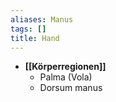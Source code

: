 ```yaml
---
aliases: Manus
tags: []
title: Hand
---
```

- **[[Körperregionen]]**
	- Palma (Vola)
	- Dorsum manus
